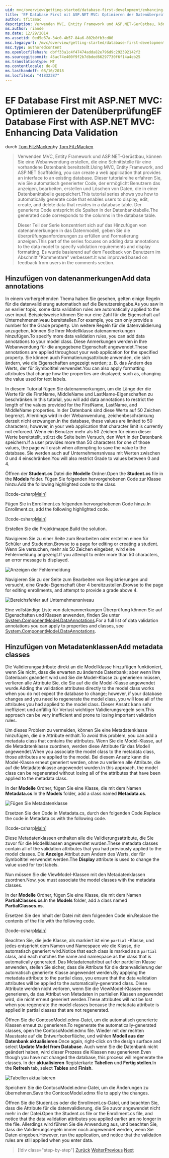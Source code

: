 ```yaml
---
uid: mvc/overview/getting-started/database-first-development/enhancing-data-validation
title: 'EF Database First mit ASP.NET MVC: Optimieren der Datenüberprüfung | Microsoft-Dokumentation'
author: tfitzmac
description: Verwenden MVC, Entity Framework und ASP.NET-Gerüstbau, können Sie eine Webanwendung erstellen, die eine Schnittstelle für eine vorhandene Datenbank bereitstellt. Dieses Tutorial Seri...
ms.author: riande
ms.date: 12/29/2014
ms.assetid: 0ed5e67a-34c0-4b57-84a6-802b0fb3cd00
msc.legacyurl: /mvc/overview/getting-started/database-first-development/enhancing-data-validation
msc.type: authoredcontent
ms.openlocfilehash: dbff33a1c4f47474adda82e796d9c292392142f2
ms.sourcegitcommit: 45ac74e400f9f2b7dbded66297730f6f14a4eb25
ms.translationtype: MT
ms.contentlocale: de-DE
ms.lasthandoff: 08/16/2018
ms.locfileid: "41832387"
---
```

<a name="ef-database-first-with-aspnet-mvc-enhancing-data-validation"></a><span data-ttu-id="f727a-104">EF Database First mit ASP.NET MVC: Optimieren der Datenüberprüfung</span><span class="sxs-lookup"><span data-stu-id="f727a-104">EF Database First with ASP.NET MVC: Enhancing Data Validation</span></span>
====================
<span data-ttu-id="f727a-105">durch [Tom FitzMacken](https://github.com/tfitzmac)</span><span class="sxs-lookup"><span data-stu-id="f727a-105">by [Tom FitzMacken](https://github.com/tfitzmac)</span></span>

> <span data-ttu-id="f727a-106">Verwenden MVC, Entity Framework und ASP.NET-Gerüstbau, können Sie eine Webanwendung erstellen, die eine Schnittstelle für eine vorhandene Datenbank bereitstellt.</span><span class="sxs-lookup"><span data-stu-id="f727a-106">Using MVC, Entity Framework, and ASP.NET Scaffolding, you can create a web application that provides an interface to an existing database.</span></span> <span data-ttu-id="f727a-107">Dieser tutorialreihe erfahren Sie, wie Sie automatisch generierter Code, der ermöglicht Benutzern das anzeigen, bearbeiten, erstellen und Löschen von Daten, die in einer Datenbanktabelle gespeichert.</span><span class="sxs-lookup"><span data-stu-id="f727a-107">This tutorial series shows you how to automatically generate code that enables users to display, edit, create, and delete data that resides in a database table.</span></span> <span data-ttu-id="f727a-108">Der generierte Code entspricht die Spalten in der Datenbanktabelle.</span><span class="sxs-lookup"><span data-stu-id="f727a-108">The generated code corresponds to the columns in the database table.</span></span>
> 
> <span data-ttu-id="f727a-109">Dieser Teil der Serie konzentriert sich auf das Hinzufügen von datenanmerkungen in das Datenmodell, geben Sie die überprüfungsanforderungen zu erfüllen und Formatierung anzeigen.</span><span class="sxs-lookup"><span data-stu-id="f727a-109">This part of the series focuses on adding data annotations to the data model to specify validation requirements and display formatting.</span></span> <span data-ttu-id="f727a-110">Es wurde basierend auf dem Feedback von Benutzern im Abschnitt "Kommentare" verbessert.</span><span class="sxs-lookup"><span data-stu-id="f727a-110">It was improved based on feedback from users in the comments section.</span></span>


## <a name="add-data-annotations"></a><span data-ttu-id="f727a-111">Hinzufügen von datenanmerkungen</span><span class="sxs-lookup"><span data-stu-id="f727a-111">Add data annotations</span></span>

<span data-ttu-id="f727a-112">In einem vorhergehenden Thema haben Sie gesehen, gelten einige Regeln für die datenvalidierung automatisch auf die Benutzereingabe.</span><span class="sxs-lookup"><span data-stu-id="f727a-112">As you saw in an earlier topic, some data validation rules are automatically applied to the user input.</span></span> <span data-ttu-id="f727a-113">Beispielsweise können Sie nur eine Zahl für die Eigenschaft auf Unternehmensniveau bereitstellen.</span><span class="sxs-lookup"><span data-stu-id="f727a-113">For example, you can only provide a number for the Grade property.</span></span> <span data-ttu-id="f727a-114">Um weitere Regeln für die datenvalidierung anzugeben, können Sie Ihrer Modellklasse datenanmerkungen hinzufügen.</span><span class="sxs-lookup"><span data-stu-id="f727a-114">To specify more data validation rules, you can add data annotations to your model class.</span></span> <span data-ttu-id="f727a-115">Diese Anmerkungen werden in Ihre Webanwendung für die angegebene Eigenschaft angewendet.</span><span class="sxs-lookup"><span data-stu-id="f727a-115">These annotations are applied throughout your web application for the specified property.</span></span> <span data-ttu-id="f727a-116">Sie können auch Formatierungsattribute anwenden, die sich ändern, wie die Eigenschaften angezeigt werden; z. B. das Ändern des Werts, der für Symboltitel verwendet.</span><span class="sxs-lookup"><span data-stu-id="f727a-116">You can also apply formatting attributes that change how the properties are displayed; such as, changing the value used for text labels.</span></span>

<span data-ttu-id="f727a-117">In diesem Tutorial fügen Sie datenanmerkungen, um die Länge der die Werte für die FirstName, MiddleName und LastName-Eigenschaften zu beschränken.</span><span class="sxs-lookup"><span data-stu-id="f727a-117">In this tutorial, you will add data annotations to restrict the length of the values provided for the FirstName, LastName, and MiddleName properties.</span></span> <span data-ttu-id="f727a-118">In der Datenbank sind diese Werte auf 50 Zeichen begrenzt. Allerdings wird in der Webanwendung, zeichenbeschränkung derzeit nicht erzwungen.</span><span class="sxs-lookup"><span data-stu-id="f727a-118">In the database, these values are limited to 50 characters; however, in your web application that character limit is currently not enforced.</span></span> <span data-ttu-id="f727a-119">Wenn ein Benutzer mehr als 50 Zeichen für einen dieser Werte bereitstellt, stürzt die Seite beim Versuch, den Wert in der Datenbank speichern.</span><span class="sxs-lookup"><span data-stu-id="f727a-119">If a user provides more than 50 characters for one of those values, the page will crash when attempting to save the value to the database.</span></span> <span data-ttu-id="f727a-120">Sie werden auch auf Unternehmensniveau mit Werten zwischen 0 und 4 einschränken.</span><span class="sxs-lookup"><span data-stu-id="f727a-120">You will also restrict Grade to values between 0 and 4.</span></span>

<span data-ttu-id="f727a-121">Öffnen der **Student.cs** Datei die **Modelle** Ordner.</span><span class="sxs-lookup"><span data-stu-id="f727a-121">Open the **Student.cs** file in the **Models** folder.</span></span> <span data-ttu-id="f727a-122">Fügen Sie folgenden hervorgehobenen Code zur Klasse hinzu.</span><span class="sxs-lookup"><span data-stu-id="f727a-122">Add the following highlighted code to the class.</span></span>

[!code-csharp[Main](enhancing-data-validation/samples/sample1.cs?highlight=5,15,17,20)]

<span data-ttu-id="f727a-123">Fügen Sie in Enrollment.cs folgenden hervorgehobenen Code hinzu.</span><span class="sxs-lookup"><span data-stu-id="f727a-123">In Enrollment.cs, add the following highlighted code.</span></span>

[!code-csharp[Main](enhancing-data-validation/samples/sample2.cs?highlight=5,10)]

<span data-ttu-id="f727a-124">Erstellen Sie die Projektmappe.</span><span class="sxs-lookup"><span data-stu-id="f727a-124">Build the solution.</span></span>

<span data-ttu-id="f727a-125">Navigieren Sie zu einer Seite zum Bearbeiten oder erstellen einen für Schüler und Studenten.</span><span class="sxs-lookup"><span data-stu-id="f727a-125">Browse to a page for editing or creating a student.</span></span> <span data-ttu-id="f727a-126">Wenn Sie versuchen, mehr als 50 Zeichen eingeben, wird eine Fehlermeldung angezeigt.</span><span class="sxs-lookup"><span data-stu-id="f727a-126">If you attempt to enter more than 50 characters, an error message is displayed.</span></span>

![Anzeigen der Fehlermeldung](enhancing-data-validation/_static/image1.png)

<span data-ttu-id="f727a-128">Navigieren Sie zu der Seite zum Bearbeiten von Registrierungen und versucht, eine Grade-Eigenschaft über 4 bereitzustellen.</span><span class="sxs-lookup"><span data-stu-id="f727a-128">Browse to the page for editing enrollments, and attempt to provide a grade above 4.</span></span>

![Bereichsfehler auf Unternehmensniveau](enhancing-data-validation/_static/image2.png)

<span data-ttu-id="f727a-130">Eine vollständige Liste von datenanmerkungen Überprüfung können Sie auf Eigenschaften und Klassen anwenden, finden Sie unter [System.ComponentModel.DataAnnotations](https://msdn.microsoft.com/library/system.componentmodel.dataannotations.aspx).</span><span class="sxs-lookup"><span data-stu-id="f727a-130">For a full list of data validation annotations you can apply to properties and classes, see [System.ComponentModel.DataAnnotations](https://msdn.microsoft.com/library/system.componentmodel.dataannotations.aspx).</span></span>

## <a name="add-metadata-classes"></a><span data-ttu-id="f727a-131">Hinzufügen von Metadatenklassen</span><span class="sxs-lookup"><span data-stu-id="f727a-131">Add metadata classes</span></span>

<span data-ttu-id="f727a-132">Die Validierungsattribute direkt an die Modellklasse hinzufügen funktioniert, wenn Sie nicht, dass die erwarten zu ändernde Datenbank; aber wenn Ihre Datenbank geändert wird und Sie die Model-Klasse zu generieren müssen, verlieren alle Attribute Sie, die Sie auf die die Model-Klasse angewendet wurde.</span><span class="sxs-lookup"><span data-stu-id="f727a-132">Adding the validation attributes directly to the model class works when you do not expect the database to change; however, if your database changes and you need to regenerate the model class, you will lose all of the attributes you had applied to the model class.</span></span> <span data-ttu-id="f727a-133">Dieser Ansatz kann sehr ineffizient und anfällig für Verlust wichtiger Validierungsregeln sein.</span><span class="sxs-lookup"><span data-stu-id="f727a-133">This approach can be very inefficient and prone to losing important validation rules.</span></span>

<span data-ttu-id="f727a-134">Um dieses Problem zu vermeiden, können Sie eine Metadatenklasse hinzufügen, die die Attribute enthält.</span><span class="sxs-lookup"><span data-stu-id="f727a-134">To avoid this problem, you can add a metadata class that contains the attributes.</span></span> <span data-ttu-id="f727a-135">Wenn Sie die Model-Klasse, auf die Metadatenklasse zuordnen, werden diese Attribute für das Modell angewendet.</span><span class="sxs-lookup"><span data-stu-id="f727a-135">When you associate the model class to the metadata class, those attributes are applied to the model.</span></span> <span data-ttu-id="f727a-136">Bei diesem Ansatz kann die Model-Klasse erneut generiert werden, ohne zu verlieren alle Attribute, die auf die Metadatenklasse angewendet wurden.</span><span class="sxs-lookup"><span data-stu-id="f727a-136">In this approach, the model class can be regenerated without losing all of the attributes that have been applied to the metadata class.</span></span>

<span data-ttu-id="f727a-137">In der **Modelle** Ordner, fügen Sie eine Klasse, die mit dem Namen **Metadata.cs**.</span><span class="sxs-lookup"><span data-stu-id="f727a-137">In the **Models** folder, add a class named **Metadata.cs**.</span></span>

![Fügen Sie Metadatenklasse](enhancing-data-validation/_static/image3.png)

<span data-ttu-id="f727a-139">Ersetzen Sie den Code in Metadata.cs, durch den folgenden Code.</span><span class="sxs-lookup"><span data-stu-id="f727a-139">Replace the code in Metadata.cs with the following code.</span></span>

[!code-csharp[Main](enhancing-data-validation/samples/sample3.cs)]

<span data-ttu-id="f727a-140">Diese Metadatenklassen enthalten alle die Validierungsattribute, die Sie zuvor für die Modellklassen angewendet wurden.</span><span class="sxs-lookup"><span data-stu-id="f727a-140">These metadata classes contain all of the validation attributes that you had previously applied to the model classes.</span></span> <span data-ttu-id="f727a-141">Die **Anzeige** Attribut zum Ändern des Werts, der für Symboltitel verwendet werden.</span><span class="sxs-lookup"><span data-stu-id="f727a-141">The **Display** attribute is used to change the value used for text labels.</span></span>

<span data-ttu-id="f727a-142">Nun müssen Sie die ViewModel-Klassen mit den Metadatenklassen zuordnen.</span><span class="sxs-lookup"><span data-stu-id="f727a-142">Now, you must associate the model classes with the metadata classes.</span></span>

<span data-ttu-id="f727a-143">In der **Modelle** Ordner, fügen Sie eine Klasse, die mit dem Namen **PartialClasses.cs**.</span><span class="sxs-lookup"><span data-stu-id="f727a-143">In the **Models** folder, add a class named **PartialClasses.cs**.</span></span>

<span data-ttu-id="f727a-144">Ersetzen Sie den Inhalt der Datei mit dem folgenden Code ein.</span><span class="sxs-lookup"><span data-stu-id="f727a-144">Replace the contents of the file with the following code.</span></span>

[!code-csharp[Main](enhancing-data-validation/samples/sample4.cs)]

<span data-ttu-id="f727a-145">Beachten Sie, die jede Klasse, als markiert ist eine `partial` -Klasse, und jedes entspricht dem Namen und Namespace wie die Klasse, die automatisch generiert wird.</span><span class="sxs-lookup"><span data-stu-id="f727a-145">Notice that each class is marked as a `partial` class, and each matches the name and namespace as the class that is automatically generated.</span></span> <span data-ttu-id="f727a-146">Das Metadatenattribut auf der partiellen Klasse anwenden, stellen Sie sicher, dass die Attribute für die datenvalidierung der automatisch generierte Klasse angewendet werden.</span><span class="sxs-lookup"><span data-stu-id="f727a-146">By applying the metadata attribute to the partial class, you ensure that the data validation attributes will be applied to the automatically-generated class.</span></span> <span data-ttu-id="f727a-147">Diese Attribute werden nicht verloren, wenn Sie die ViewModel-Klassen neu generieren, da das Attribut von Metadaten in partiellen Klassen angewendet wird, die nicht erneut generiert werden.</span><span class="sxs-lookup"><span data-stu-id="f727a-147">These attributes will not be lost when you regenerate the model classes because the metadata attribute is applied in partial classes that are not regenerated.</span></span>

<span data-ttu-id="f727a-148">Öffnen Sie die ContosoModel.edmx-Datei, um die automatisch generierte Klassen erneut zu generieren.</span><span class="sxs-lookup"><span data-stu-id="f727a-148">To regenerate the automatically-generated classes, open the ContosoModel.edmx file.</span></span> <span data-ttu-id="f727a-149">Wieder mit der rechten Maustaste auf die Entwurfsoberfläche, und wählen **Modell aus der Datenbank aktualisieren**.</span><span class="sxs-lookup"><span data-stu-id="f727a-149">Once again, right-click on the design surface and select **Update Model from Database**.</span></span> <span data-ttu-id="f727a-150">Auch wenn Sie die Datenbank nicht geändert haben, wird dieser Prozess die Klassen neu generieren.</span><span class="sxs-lookup"><span data-stu-id="f727a-150">Even though you have not changed the database, this process will regenerate the classes.</span></span> <span data-ttu-id="f727a-151">In der **aktualisieren** Registerkarte **Tabellen** und **Fertig stellen**.</span><span class="sxs-lookup"><span data-stu-id="f727a-151">In the **Refresh** tab, select **Tables** and **Finish**.</span></span>

![Tabellen aktualisieren](enhancing-data-validation/_static/image4.png)

<span data-ttu-id="f727a-153">Speichern Sie die ContosoModel.edmx-Datei, um die Änderungen zu übernehmen.</span><span class="sxs-lookup"><span data-stu-id="f727a-153">Save the ContosoModel.edmx file to apply the changes.</span></span>

<span data-ttu-id="f727a-154">Öffnen Sie die Student.cs oder die Enrollment.cs-Datei, und beachten Sie, dass die Attribute für die datenvalidierung, die Sie zuvor angewendet nicht mehr in der Datei.</span><span class="sxs-lookup"><span data-stu-id="f727a-154">Open the Student.cs file or the Enrollment.cs file, and notice that the data validation attributes you applied earlier are no longer in the file.</span></span> <span data-ttu-id="f727a-155">Allerdings wird führen Sie die Anwendung aus, und beachten Sie, dass die Validierungsregeln immer noch angewendet werden, wenn Sie Daten eingeben.</span><span class="sxs-lookup"><span data-stu-id="f727a-155">However, run the application, and notice that the validation rules are still applied when you enter data.</span></span>

> [!div class="step-by-step"]
> <span data-ttu-id="f727a-156">[Zurück](customizing-a-view.md)
> [Weiter](publish-to-azure.md)</span><span class="sxs-lookup"><span data-stu-id="f727a-156">[Previous](customizing-a-view.md)
[Next](publish-to-azure.md)</span></span>
